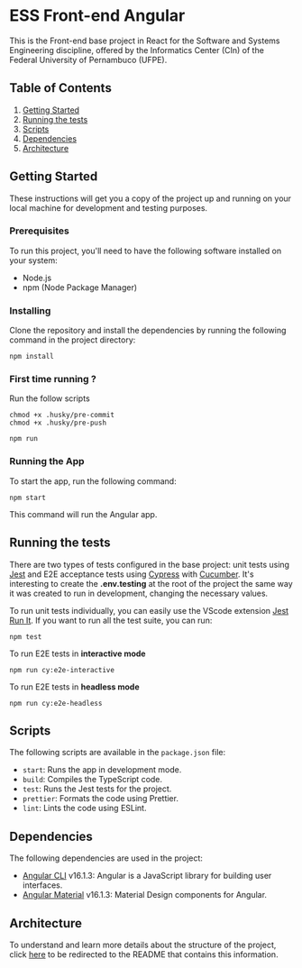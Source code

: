 # ESS Front-end Angular

This is the Front-end base project in React for the Software and Systems Engineering discipline, offered by the Informatics Center (CIn) of the Federal University of Pernambuco (UFPE).

## Table of Contents

1. [Getting Started](##getting-started)
2. [Running the tests](#running-the-tests)
3. [Scripts](#scripts)
4. [Dependencies](#dependencies)
5. [Architecture](#architecture)

## Getting Started

These instructions will get you a copy of the project up and running on your local machine for development and testing purposes.

### Prerequisites

To run this project, you'll need to have the following software installed on your system:

- Node.js
- npm (Node Package Manager)

### Installing

Clone the repository and install the dependencies by running the following command in the project directory:

```
npm install
```

### First time running ?

Run the follow scripts

```
chmod +x .husky/pre-commit
chmod +x .husky/pre-push
```

```
npm run
```

### Running the App

To start the app, run the following command:

```
npm start
```

This command will run the Angular app.

## Running the tests

There are two types of tests configured in the base project: unit tests using [Jest](https://jestjs.io/docs/getting-started) and E2E acceptance tests using [Cypress](https://docs.cypress.io/guides/overview/why-cypress) with [Cucumber](https://github.com/badeball/cypress-cucumber-preprocessor). It's interesting to create the **.env.testing** at the root of the project the same way it was created to run in development, changing the necessary values.

To run unit tests individually, you can easily use the VScode extension [Jest Run It](https://marketplace.visualstudio.com/items?itemName=vespa-dev-works.jestRunIt). If you want to run all the test suite, you can run: 

```
npm test
```

To run E2E tests in **interactive mode**

```
npm run cy:e2e-interactive
```

To run E2E tests in **headless mode**

```
npm run cy:e2e-headless
```

## Scripts

The following scripts are available in the `package.json` file:

- `start`: Runs the app in development mode.
- `build`: Compiles the TypeScript code.
- `test`: Runs the Jest tests for the project.
- `prettier`: Formats the code using Prettier.
- `lint`: Lints the code using ESLint.

## Dependencies

The following dependencies are used in the project:

- [Angular CLI](https://github.com/angular/angular-cli) v16.1.3: Angular is a JavaScript library for building user interfaces.
- [Angular Material](https://material.angular.io/) v16.1.3: Material Design components for Angular.


## Architecture

To understand and learn more details about the structure of the project, click [here](./docs/architecture-pattern.md) to be redirected to the README that contains this information.
